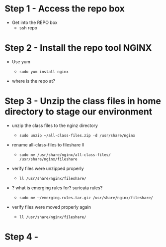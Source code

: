 # Step 1 - Access the repo box

- Get into the REPO box
  - ssh repo


# Step 2 - Install the repo tool NGINX

- Use yum
  - `sudo yum install nginx`

- where is the repo at? 

# Step 3 - Unzip the class files in home directory to stage our environment

- unzip the class files to the nginz directory
  - `sudo unzip ~/all-class-files.zip -d /usr/share/nginx`

- rename all-class-files to fileshare ll
  - `sudo mv /usr/share/nginx/all-class-files/ /usr/share/nginx/fileshare`

- verify files were unzipped properly
  - `ll /usr/share/nginx/fileshare/`

- ? what is emerging rules for? suricata rules?
  - `sudo mv ~/emerging.rules.tar.giz /usr/share/nginx/fileshare/`

- verify files were moved properly again
  - `ll /usr/share/nginx/fileshare/`


# Step 4 - 